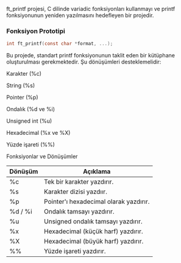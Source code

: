 ft_printf projesi, C dilinde variadic fonksiyonları kullanmayı ve printf fonksiyonunun yeniden yazılmasını hedefleyen bir projedir.

### Fonksiyon Prototipi
```c
int ft_printf(const char *format, ...);
```

Bu projede, standart printf fonksiyonunun taklit eden bir kütüphane oluşturulması gerekmektedir. Şu dönüşümleri desteklemelidir:

Karakter (%c)

String (%s)

Pointer (%p)

Ondalık (%d ve %i)

Unsigned int (%u)

Hexadecimal (%x ve %X)

Yüzde işareti (%%)

Fonksiyonlar ve Dönüşümler

|Dönüşüm  |Açıklama                              |
|---------|--------------------------------------|
|%c       |Tek bir karakter yazdırır.            |
|%s       |Karakter dizisi yazdıır.              |
|%p       |Pointer'ı hexadecimal olarak yazdırır.|
|%d / %i  |Ondalık tamsayı yazdırır.             |
|%u       |Unsigned ondalık tamsayı yazdırır.    |
|%x       |Hexadecimal (küçük harf) yazdırır.    |
|%X       |Hexadecimal (büyük harf) yazdırır.    |
|%%       |Yüzde işareti yazdırır.               |

